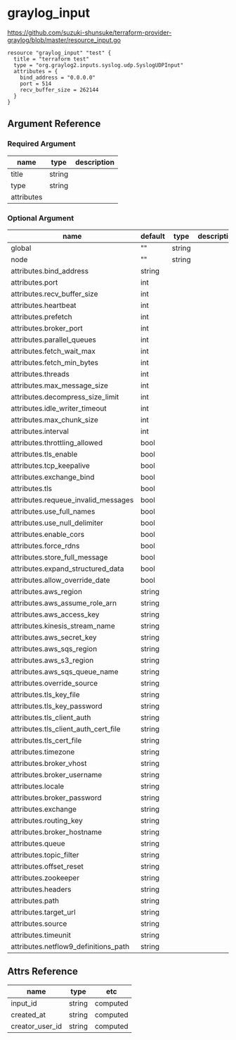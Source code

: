 # graylog_input

https://github.com/suzuki-shunsuke/terraform-provider-graylog/blob/master/resource_input.go

```
resource "graylog_input" "test" {
  title = "terraform test"
  type = "org.graylog2.inputs.syslog.udp.SyslogUDPInput"
  attributes = {
    bind_address = "0.0.0.0"
    port = 514
    recv_buffer_size = 262144
  }
}
```

## Argument Reference

### Required Argument

name | type | description
--- | --- | ---
title | string |
type | string |
attributes | |

### Optional Argument

name | default | type | description
--- | --- | --- | ---
global | "" | string |
node | "" | string |
attributes.bind_address | string |
attributes.port | int |
attributes.recv_buffer_size | int |
attributes.heartbeat | int |
attributes.prefetch | int |
attributes.broker_port | int |
attributes.parallel_queues | int |
attributes.fetch_wait_max | int |
attributes.fetch_min_bytes | int |
attributes.threads | int |
attributes.max_message_size | int |
attributes.decompress_size_limit | int |
attributes.idle_writer_timeout | int |
attributes.max_chunk_size | int |
attributes.interval | int |
attributes.throttling_allowed | bool |
attributes.tls_enable | bool |
attributes.tcp_keepalive | bool |
attributes.exchange_bind | bool |
attributes.tls | bool |
attributes.requeue_invalid_messages | bool |
attributes.use_full_names | bool |
attributes.use_null_delimiter | bool |
attributes.enable_cors | bool |
attributes.force_rdns | bool |
attributes.store_full_message | bool |
attributes.expand_structured_data | bool |
attributes.allow_override_date | bool |
attributes.aws_region | string |
attributes.aws_assume_role_arn | string |
attributes.aws_access_key | string |
attributes.kinesis_stream_name | string |
attributes.aws_secret_key | string |
attributes.aws_sqs_region | string |
attributes.aws_s3_region | string |
attributes.aws_sqs_queue_name | string |
attributes.override_source | string |
attributes.tls_key_file | string |
attributes.tls_key_password | string |
attributes.tls_client_auth | string |
attributes.tls_client_auth_cert_file | string |
attributes.tls_cert_file | string |
attributes.timezone | string |
attributes.broker_vhost | string |
attributes.broker_username | string |
attributes.locale | string |
attributes.broker_password | string |
attributes.exchange | string |
attributes.routing_key | string |
attributes.broker_hostname | string |
attributes.queue | string |
attributes.topic_filter | string |
attributes.offset_reset | string |
attributes.zookeeper | string |
attributes.headers | string |
attributes.path | string |
attributes.target_url | string |
attributes.source | string |
attributes.timeunit | string |
attributes.netflow9_definitions_path | string |

## Attrs Reference

name | type | etc
--- | --- | ---
input_id | string | computed
created_at | string | computed
creator_user_id | string | computed
